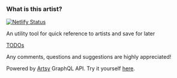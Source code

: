 ### What is this artist?

[![Netlify Status](https://api.netlify.com/api/v1/badges/5ad551ed-1979-4104-a11a-599aed49d039/deploy-status)](https://app.netlify.com/sites/whoisthisartist/deploys)

An utility tool for quick reference to artists and save for later

[TODOs](https://github.com/ynotstartups/WhoIsThisArtist/projects/1)

Any comments, questions and suggestions are highly appreciated!

Powered by [Artsy](https://github.com/artsy/metaphysics) GraphQL API. Try it yourself [here](https://metaphysics-production.artsy.net/?query=%23%20Welcome%20to%20GraphiQL%0A%23%0A%23%20GraphiQL%20is%20an%20in-browser%20tool%20for%20writing%2C%20validating%2C%20and%0A%23%20testing%20GraphQL%20queries.%0A%23%0A%23%20Type%20queries%20into%20this%20side%20of%20the%20screen%2C%20and%20you%20will%20see%20intelligent%0A%23%20typeaheads%20aware%20of%20the%20current%20GraphQL%20type%20schema%20and%20live%20syntax%20and%0A%23%20validation%20errors%20highlighted%20within%20the%20text.%0A%23%0A%23%20GraphQL%20queries%20typically%20start%20with%20a%20%22%7B%22%20character.%20Lines%20that%20starts%0A%23%20with%20a%20%23%20are%20ignored.%0A%23%0A%23%20An%20example%20GraphQL%20query%20might%20look%20like%3A%0A%23%0A%23%20%20%20%20%20%7B%0A%23%20%20%20%20%20%20%20field(arg%3A%20%22value%22)%20%7B%0A%23%20%20%20%20%20%20%20%20%20subField%0A%23%20%20%20%20%20%20%20%7D%0A%23%20%20%20%20%20%7D%0A%23%0A%23%20Keyboard%20shortcuts%3A%0A%23%0A%23%20%20%20%20%20%20%20Run%20Query%3A%20%20Ctrl-Enter%20(or%20press%20the%20play%20button%20above)%0A%23%0A%23%20%20%20Auto%20Complete%3A%20%20Ctrl-Space%20(or%20just%20start%20typing)%0A%23%0A%0A%7B%0A%20%20artist(id%3A%20%22andy-warhol%22)%20%7B%0A%20%20%20%20artworks(page%3A%201)%20%7B%0A%20%20%20%20%20%20image%20%7B%0A%20%20%20%20%20%20%20%20width%0A%20%20%20%20%20%20%20%20height%0A%20%20%20%20%20%20%20%20url%0A%20%20%20%20%20%20%7D%0A%20%20%20%20%7D%0A%20%20%7D%0A%7D).
